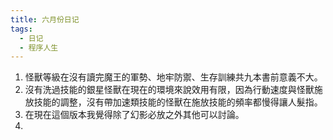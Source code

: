 ```yaml
---
title: 六月份日记
tags:
  - 日记
  - 程序人生
---
```


<!-- more -->

1. 怪獸等級在沒有讀完魔王的軍勢、地牢防禦、生存訓練共九本書前意義不大。
2. 沒有洗過技能的銀星怪獸在現在的環境來說效用有限，因為行動速度與怪獸施放技能的調整，沒有帶加速類技能的怪獸在施放技能的頻率都慢得讓人髮指。
3. 在現在這個版本我覺得除了幻影必放之外其他可以討論。
4. 
